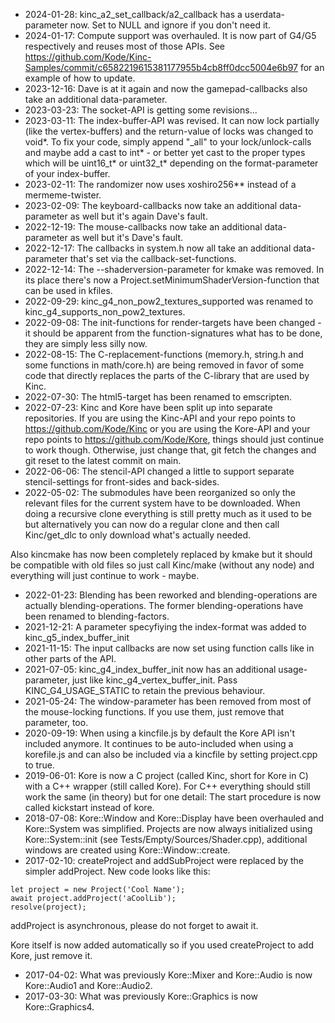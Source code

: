 * 2024-01-28: kinc_a2_set_callback/a2_callback has a userdata-parameter now. Set to NULL and ignore if you don't need it.
* 2024-01-17: Compute support was overhauled. It is now part of G4/G5 respectively and reuses most of those APIs. See https://github.com/Kode/Kinc-Samples/commit/c6582219615381177955b4cb8ff0dcc5004e6b97 for an example of how to update.
* 2023-12-16: Dave is at it again and now the gamepad-callbacks also take an additional data-parameter.
* 2023-03-23: The socket-API is getting some revisions...
* 2023-03-11: The index-buffer-API was revised. It can now lock partially (like the vertex-buffers) and the return-value of locks was changed to void\*. To fix your code, simply append "\_all" to your lock/unlock-calls and maybe add a cast to int\* - or better yet cast to the proper types which will be uint16_t\* or uint32_t\* depending on the format-parameter of your index-buffer.
* 2023-02-11: The randomizer now uses xoshiro256** instead of a mermeme-twister.
* 2023-02-09: The keyboard-callbacks now take an additional data-parameter as well but it's again Dave's fault.
* 2022-12-19: The mouse-callbacks now take an additional data-parameter as well but it's Dave's fault.
* 2022-12-17: The callbacks in system.h now all take an additional data-parameter that's set via the callback-set-functions.
* 2022-12-14: The --shaderversion-parameter for kmake was removed. In its place there's now a Project.setMinimumShaderVersion-function that can be used in kfiles.
* 2022-09-29: kinc_g4_non_pow2_textures_supported was renamed to kinc_g4_supports_non_pow2_textures.
* 2022-09-08: The init-functions for render-targets have been changed - it should be apparent from the function-signatures what has to be done, they are simply less silly now.
* 2022-08-15: The C-replacement-functions (memory.h, string.h and some functions in math/core.h) are being removed in favor of some code that directly replaces the parts of the C-library that are used by Kinc.
* 2022-07-30: The html5-target has been renamed to emscripten.
* 2022-07-23: Kinc and Kore have been split up into separate repositories. If you are using the Kinc-API and your repo points to https://github.com/Kode/Kinc or you are using the Kore-API and your repo points to https://github.com/Kode/Kore, things should just continue to work though. Otherwise, just change that, git fetch the changes and git reset to the latest commit on main.
* 2022-06-06: The stencil-API changed a little to support separate stencil-settings for front-sides and back-sides.
* 2022-05-02: The submodules have been reorganized so only the relevant files for the current system have to be downloaded. When doing a recursive clone everything is still pretty much as it used to be but alternatively you can now do a regular clone and then call Kinc/get_dlc to only download what's actually needed.

Also kincmake has now been completely replaced by kmake but it should be compatible with old files so just call Kinc/make (without any node) and everything will just continue to work - maybe.
* 2022-01-23: Blending has been reworked and blending-operations are actually blending-operations. The former blending-operations have been renamed to blending-factors.
* 2021-12-21: A parameter specyfiying the index-format was added to kinc_g5_index_buffer_init
* 2021-11-15: The input callbacks are now set using function calls like in other parts of the API.
* 2021-07-05: kinc_g4_index_buffer_init now has an additional usage-parameter, just like kinc_g4_vertex_buffer_init. Pass KINC_G4_USAGE_STATIC to retain the previous behaviour.
* 2021-05-24: The window-parameter has been removed from most of the mouse-locking functions. If you use them, just remove that parameter, too.
* 2020-09-19: When using a kincfile.js by default the Kore API isn't included anymore. It continues to be auto-included when using a korefile.js and can also be included via a kincfile by setting project.cpp to true.
* 2019-06-01: Kore is now a C project (called Kinc, short for Kore in C) with a C++ wrapper (still called Kore). For C++ everything should still work the same (in theory) but for one detail: The start procedure is now called kickstart instead of kore.
* 2018-07-08: Kore::Window and Kore::Display have been overhauled and Kore::System was simplified. Projects are now always initialized using Kore::System::init (see Tests/Empty/Sources/Shader.cpp), additional windows are created using Kore::Window::create.
* 2017-02-10: createProject and addSubProject were replaced by the simpler addProject. New code looks like this:

```
let project = new Project('Cool Name');
await project.addProject('aCoolLib');
resolve(project);
```

addProject is asynchronous, please do not forget to await it.

Kore itself is now added automatically so if you used createProject to add Kore, just remove it.

* 2017-04-02: What was previously Kore::Mixer and Kore::Audio is now Kore::Audio1 and Kore::Audio2.
* 2017-03-30: What was previously Kore::Graphics is now Kore::Graphics4.
